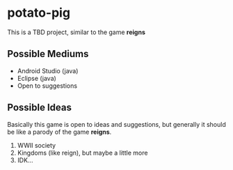# potato-pig
This is a TBD project, similar to the game **reigns**

## Possible Mediums
- Android Studio (java)
- Eclipse (java)
- Open to suggestions

## Possible Ideas
Basically this game is open to ideas and suggestions, but generally it should be like a parody of the game **reigns**.
1. WWII society
2. Kingdoms (like reign), but maybe a little more
3. IDK...
